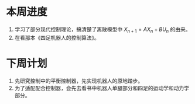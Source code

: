 # 本周进度
1. 学习了部分现代控制理论，搞清楚了离散模型中 $X_{n+1} = A X_{n} + B U_{n}$ 的由来。
2. 在看那本《四足机器人的控制算法》。
# 下周计划
1. 先研究控制中的平衡控制器，先实现机器人的原地踏步。
2. 为了适配配合控制器，会先去看书中机器人单腿部分和四足的运动学和动力学部分。